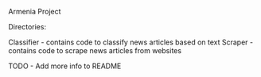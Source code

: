 Armenia Project

Directories:

Classifier - contains code to classify news articles based on text
Scraper - contains code to scrape news articles from websites

TODO - Add more info to README